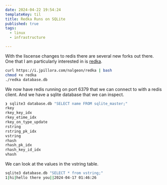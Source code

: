 ```yaml
---
date: 2024-04-22 19:54:24
templateKey: til
title: Redka Runs on SQLite
published: true
tags:
  - linux
  - infrastructure

---
```


With the liscense changes to redis there are several new forks out there.  One
that I am particularly interested in is
[redka](https://github.com/nalgeon/redka).

``` bash
curl https://i.jpillora.com/nalgeon/redka | bash
chmod +x redka
./redka database.db
```

We now have redis running on port 6379 that we can connect to with a redis
client. And we have a sqlite database that we can inspect.

``` bash
❯ sqlite3 database.db "SELECT name FROM sqlite_master;"
rkey
rkey_key_idx
rkey_etime_idx
rkey_on_type_update
rstring
rstring_pk_idx
vstring
rhash
rhash_pk_idx
rhash_key_id_idx
vhash
```

We can look at the values in the vstring table.

``` bash
sqlite3 database.db "SELECT * from vstring;"
1|hi|hello there you||2024-04-17 01:46:26
```
